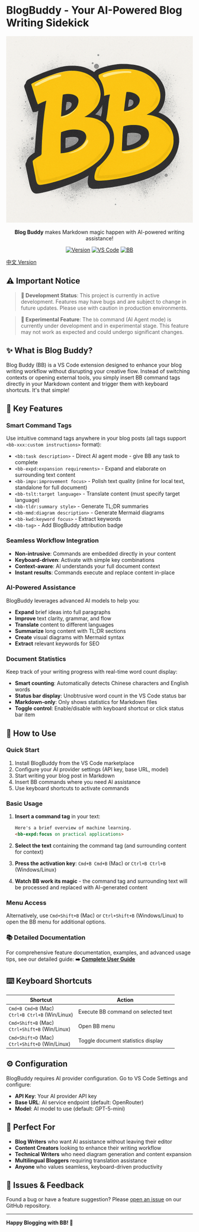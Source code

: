 # BlogBuddy - Your AI-Powered Blog Writing Sidekick

<div align="center">

![BlogBuddy Logo](images/logo.png)

**Blog Buddy** makes Markdown magic happen with AI-powered writing assistance!

[![Version](https://img.shields.io/badge/version-0.0.1-FFD900.svg)](https://github.com/FulcrumStd/blogbuddy)
[![VS Code](https://img.shields.io/badge/VS%20Code-Extension-007ACC.svg)](https://marketplace.visualstudio.com/items?itemName=blogbuddy.blogbuddy)
[![BB](https://img.shields.io/badge/created_with-BB-FFD900)](https://github.com/FulcrumStd/blogbuddy)

</div>

[中文 Version](README_中文.md)

## ⚠️ Important Notice

> **🚧 Development Status**: This project is currently in active development. Features may have bugs and are subject to change in future updates. Please use with caution in production environments.

> **🧪 Experimental Feature**: The `bb` command (AI Agent mode) is currently under development and in experimental stage. This feature may not work as expected and could undergo significant changes.

## ✨ What is Blog Buddy?

Blog Buddy (BB) is a VS Code extension designed to enhance your blog writing workflow without disrupting your creative flow. Instead of switching contexts or opening external tools, you simply insert BB command tags directly in your Markdown content and trigger them with keyboard shortcuts. It's that simple!

## 🚀 Key Features

### Smart Command Tags

Use intuitive command tags anywhere in your blog posts (all tags support `<bb-xxx:custom instructions>` format):

- `<bb:task description>` - Direct AI agent mode - give BB any task to complete
- `<bb-expd:expansion requirements>` - Expand and elaborate on surrounding text content
- `<bb-impv:improvement focus>` - Polish text quality (inline for local text, standalone for full document)
- `<bb-tslt:target language>` - Translate content (must specify target language)
- `<bb-tldr:summary style>` - Generate TL;DR summaries
- `<bb-mmd:diagram description>` - Generate Mermaid diagrams
- `<bb-kwd:keyword focus>` - Extract keywords
- `<bb-tag>` - Add BlogBuddy attribution badge

### Seamless Workflow Integration

- **Non-intrusive**: Commands are embedded directly in your content
- **Keyboard-driven**: Activate with simple key combinations
- **Context-aware**: AI understands your full document context
- **Instant results**: Commands execute and replace content in-place

### AI-Powered Assistance

BlogBuddy leverages advanced AI models to help you:

- **Expand** brief ideas into full paragraphs
- **Improve** text clarity, grammar, and flow
- **Translate** content to different languages
- **Summarize** long content with TL;DR sections
- **Create** visual diagrams with Mermaid syntax
- **Extract** relevant keywords for SEO

### Document Statistics

Keep track of your writing progress with real-time word count display:

- **Smart counting**: Automatically detects Chinese characters and English words
- **Status bar display**: Unobtrusive word count in the VS Code status bar
- **Markdown-only**: Only shows statistics for Markdown files
- **Toggle control**: Enable/disable with keyboard shortcut or click status bar item

## 📖 How to Use

### Quick Start

1. Install BlogBuddy from the VS Code marketplace
2. Configure your AI provider settings (API key, base URL, model)
3. Start writing your blog post in Markdown
4. Insert BB commands where you need AI assistance
5. Use keyboard shortcuts to activate commands

### Basic Usage

1. **Insert a command tag** in your text:

   ```markdown
   Here's a brief overview of machine learning.
   <bb-expd:focus on practical applications>
   ```

2. **Select the text** containing the command tag (and surrounding content for context)

3. **Press the activation key**: `Cmd+B Cmd+B` (Mac) or `Ctrl+B Ctrl+B` (Windows/Linux)

4. **Watch BB work its magic** - the command tag and surrounding text will be processed and replaced with AI-generated content

### Menu Access

Alternatively, use `Cmd+Shift+B` (Mac) or `Ctrl+Shift+B` (Windows/Linux) to open the BB menu for additional options.

### 📚 Detailed Documentation

For comprehensive feature documentation, examples, and advanced usage tips, see our detailed guide:
**➡️ [Complete User Guide](docs/help.md)**

## ⌨️ Keyboard Shortcuts

| Shortcut | Action |
|----------|--------|
| `Cmd+B Cmd+B` (Mac)<br>`Ctrl+B Ctrl+B` (Win/Linux) | Execute BB command on selected text |
| `Cmd+Shift+B` (Mac)<br>`Ctrl+Shift+B` (Win/Linux) | Open BB menu |
| `Cmd+Shift+D` (Mac)<br>`Ctrl+Shift+D` (Win/Linux) | Toggle document statistics display |

## ⚙️ Configuration

BlogBuddy requires AI provider configuration. Go to VS Code Settings and configure:

- **API Key**: Your AI provider API key
- **Base URL**: AI service endpoint (default: OpenRouter)
- **Model**: AI model to use (default: GPT-5-mini)

## 🎯 Perfect For

- **Blog Writers** who want AI assistance without leaving their editor
- **Content Creators** looking to enhance their writing workflow
- **Technical Writers** who need diagram generation and content expansion
- **Multilingual Bloggers** requiring translation assistance
- **Anyone** who values seamless, keyboard-driven productivity

## 🐛 Issues & Feedback

Found a bug or have a feature suggestion? Please [open an issue](https://github.com/FulcrumStd/blogbuddy/issues) on our GitHub repository.

---

**Happy Blogging with BB! 🎉**

